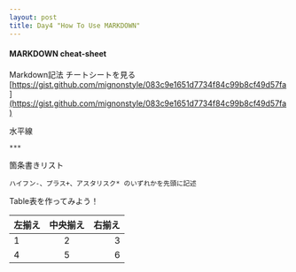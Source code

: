 ```yaml
---
layout: post
title: Day4 "How To Use MARKDOWN"
---
```


#### MARKDOWN cheat-sheet


Markdown記法 チートシートを見る
[https://gist.github.com/mignonstyle/083c9e1651d7734f84c99b8cf49d57fa](https://gist.github.com/mignonstyle/083c9e1651d7734f84c99b8cf49d57fa)


水平線
```
***
```

箇条書きリスト
```
ハイフン-、プラス+、アスタリスク* のいずれかを先頭に記述
```


Table表を作ってみよう！

| 左揃え | 中央揃え | 右揃え |
|:---|:---:|---:|
|1 |2 |3 |
|4 |5 |6 |
